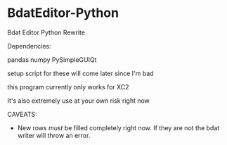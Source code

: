 # BdatEditor-Python
Bdat Editor Python Rewrite

Dependencies:

pandas
numpy
PySimpleGUIQt

setup script for these will come later since I'm bad

this program currently only works for XC2

It's also extremely use at your own risk right now

CAVEATS:

- New rows *must* be filled completely right now. If they are not the bdat writer will throw an error.
